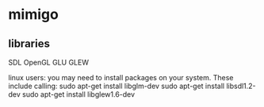 mimigo
======


libraries
---------
SDL OpenGL GLU GLEW

linux users: you may need to install packages on your system. These include calling:
sudo apt-get install libglm-dev
sudo apt-get install libsdl1.2-dev
sudo apt-get install libglew1.6-dev 
